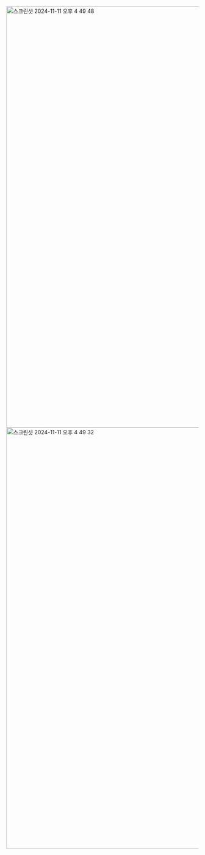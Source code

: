 
<img width="1105" alt="스크린샷 2024-11-11 오후 4 49 48" src="https://github.com/user-attachments/assets/8e1114e3-6989-46fb-a14a-959d041e106d">
<img width="1105" alt="스크린샷 2024-11-11 오후 4 49 32" src="https://github.com/user-attachments/assets/fed20cba-fff8-4d25-b4df-533523808b07">
